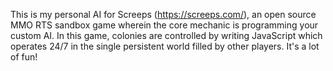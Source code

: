 This is my personal AI for Screeps (https://screeps.com/), an open source MMO RTS sandbox game wherein the core mechanic is programming your custom AI. In this game, colonies are controlled by writing JavaScript which operates 24/7 in the single persistent world filled by other players. It's a lot of fun!
